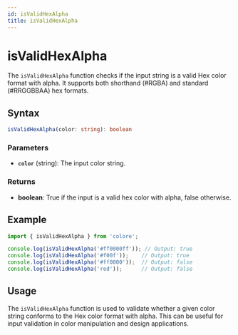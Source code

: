 ```yaml
---
id: isValidHexAlpha
title: isValidHexAlpha
---
```


# isValidHexAlpha

The `isValidHexAlpha` function checks if the input string is a valid Hex color format with alpha. It supports both shorthand (#RGBA) and standard (#RRGGBBAA) hex formats.

## Syntax

```typescript
isValidHexAlpha(color: string): boolean
```

### Parameters

- **`color`** (string): The input color string.

### Returns

- **boolean**: True if the input is a valid hex color with alpha, false otherwise.

## Example

```typescript
import { isValidHexAlpha } from 'colore';

console.log(isValidHexAlpha('#ff0000ff')); // Output: true
console.log(isValidHexAlpha('#f00f'));    // Output: true
console.log(isValidHexAlpha('#ff0000'));  // Output: false
console.log(isValidHexAlpha('red'));      // Output: false
```

## Usage

The `isValidHexAlpha` function is used to validate whether a given color string conforms to the Hex color format with alpha. This can be useful for input validation in color manipulation and design applications.
